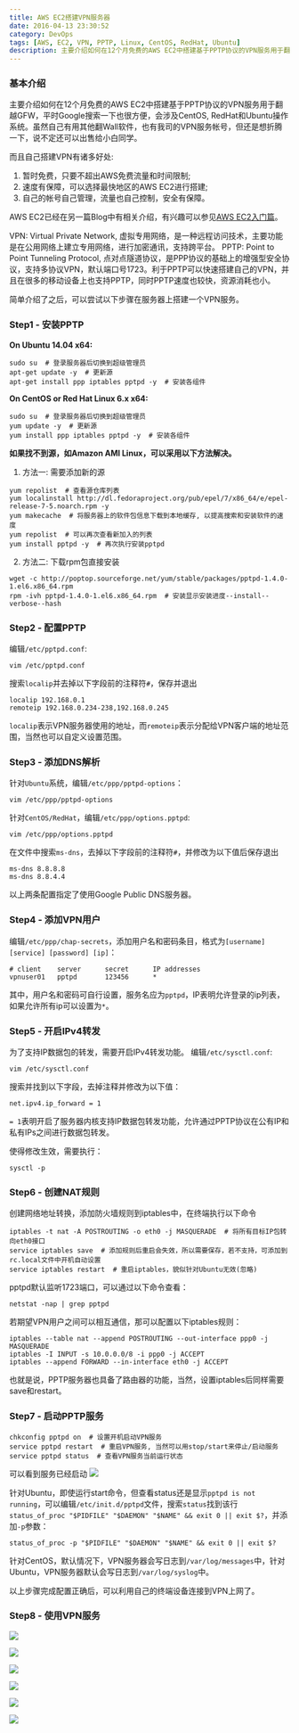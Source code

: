 ```yaml
---
title: AWS EC2搭建VPN服务器
date: 2016-04-13 23:30:52
category: DevOps
tags: [AWS, EC2, VPN, PPTP, Linux, CentOS, RedHat, Ubuntu]
description: 主要介绍如何在12个月免费的AWS EC2中搭建基于PPTP协议的VPN服务用于翻越GFW，平时Google搜索一下也很方便，会涉及CentOS, RedHat和Ubuntu操作系统。
---
```


### 基本介绍

主要介绍如何在12个月免费的AWS EC2中搭建基于PPTP协议的VPN服务用于翻越GFW，平时Google搜索一下也很方便，会涉及CentOS, RedHat和Ubuntu操作系统。虽然自己有用其他翻Wall软件，也有我司的VPN服务帐号，但还是想折腾一下，说不定还可以出售给小白同学。

<!-- more -->

而且自己搭建VPN有诸多好处:
1. 暂时免费，只要不超出AWS免费流量和时间限制;
2. 速度有保障，可以选择最快地区的AWS EC2进行搭建;
3. 自己的帐号自己管理，流量也自己控制，安全有保障。

AWS EC2已经在另一篇Blog中有相关介绍，有兴趣可以参见[AWS EC2入门篇](/blog/aws-ec2-basic)。

VPN: Virtual Private Network, 虚拟专用网络，是一种远程访问技术，主要功能是在公用网络上建立专用网络，进行加密通讯，支持跨平台。
PPTP: Point to Point Tunneling Protocol, 点对点隧道协议，是PPP协议的基础上的增强型安全协议，支持多协议VPN，默认端口号1723。利于PPTP可以快速搭建自己的VPN，并且在很多的移动设备上也支持PPTP，同时PPTP速度也较快，资源消耗也小。

简单介绍了之后，可以尝试以下步骤在服务器上搭建一个VPN服务。

### Step1 - 安装PPTP
**On Ubuntu 14.04 x64:**

``` shell
sudo su  # 登录服务器后切换到超级管理员
apt-get update -y  # 更新源
apt-get install ppp iptables pptpd -y  # 安装各组件
```

**On CentOS or Red Hat Linux 6.x x64:**

```
sudo su  # 登录服务器后切换到超级管理员
yum update -y  # 更新源
yum install ppp iptables pptpd -y  # 安装各组件
```

**如果找不到源，如Amazon AMI Linux，可以采用以下方法解决。**

1. 方法一: 需要添加新的源

```
yum repolist  # 查看源仓库列表
yum localinstall http://dl.fedoraproject.org/pub/epel/7/x86_64/e/epel-release-7-5.noarch.rpm -y
yum makecache  # 将服务器上的软件包信息下载到本地缓存, 以提高搜索和安装软件的速度
yum repolist  # 可以再次查看新加入的列表
yum install pptpd -y  # 再次执行安装pptpd
```

2. 方法二: 下载rpm包直接安装

```
wget -c http://poptop.sourceforge.net/yum/stable/packages/pptpd-1.4.0-1.el6.x86_64.rpm
rpm -ivh pptpd-1.4.0-1.el6.x86_64.rpm  # 安装显示安装进度--install--verbose--hash
```

### Step2 - 配置PPTP

编辑`/etc/pptpd.conf`:

```
vim /etc/pptpd.conf
```

搜索`localip`并去掉以下字段前的注释符`#`，保存并退出

```
localip 192.168.0.1
remoteip 192.168.0.234-238,192.168.0.245
```

`localip`表示VPN服务器使用的地址，而`remoteip`表示分配给VPN客户端的地址范围，当然也可以自定义设置范围。


### Step3 - 添加DNS解析

针对`Ubuntu`系统，编辑`/etc/ppp/pptpd-options`：

```
vim /etc/ppp/pptpd-options
```

针对`CentOS/RedHat`，编辑`/etc/ppp/options.pptpd`:

```
vim /etc/ppp/options.pptpd
```

在文件中搜索`ms-dns`，去掉以下字段前的注释符`#`，并修改为以下值后保存退出

```
ms-dns 8.8.8.8
ms-dns 8.8.4.4
```

以上两条配置指定了使用Google Public DNS服务器。


### Step4 - 添加VPN用户
编辑`/etc/ppp/chap-secrets`，添加用户名和密码条目，格式为`[username] [service] [password] [ip]`：

```
# client	server  	secret		IP addresses
vpnuser01	pptpd   	123456		*
```

其中，用户名和密码可自行设置，服务名应为`pptpd`，IP表明允许登录的ip列表，如果允许所有ip可以设置为`*`。


### Step5 - 开启IPv4转发
为了支持IP数据包的转发，需要开启IPv4转发功能。
编辑`/etc/sysctl.conf`:

```
vim /etc/sysctl.conf
```

搜索并找到以下字段，去掉注释并修改为以下值：

```
net.ipv4.ip_forward = 1
```

`= 1`表明开启了服务器内核支持IP数据包转发功能，允许通过PPTP协议在公有IP和私有IPs之间进行数据包转发。


使得修改生效，需要执行：

```
sysctl -p
```

### Step6 - 创建NAT规则
创建网络地址转换，添加防火墙规则到iptables中，在终端执行以下命令

```
iptables -t nat -A POSTROUTING -o eth0 -j MASQUERADE  # 将所有目标IP包转向eth0接口
service iptables save  # 添加规则后重启会失效，所以需要保存，若不支持，可添加到rc.local文件中开机自动设置
service iptables restart  # 重启iptables，貌似针对Ubuntu无效(忽略)
```

pptpd默认监听1723端口，可以通过以下命令查看：

```
netstat -nap | grep pptpd
```

若期望VPN用户之间可以相互通信，那可以配置以下iptables规则：

```
iptables --table nat --append POSTROUTING --out-interface ppp0 -j MASQUERADE
iptables -I INPUT -s 10.0.0.0/8 -i ppp0 -j ACCEPT
iptables --append FORWARD --in-interface eth0 -j ACCEPT
```

也就是说，PPTP服务器也具备了路由器的功能，当然，设置iptables后同样需要save和restart。


### Step7 - 启动PPTP服务

```
chkconfig pptpd on  # 设置开机启动VPN服务
service pptpd restart  # 重启VPN服务, 当然可以用stop/start来停止/启动服务
service pptpd status  # 查看VPN服务当前运行状态
```
可以看到服务已经启动
![](..images/aws-ec2-vpn/*.png)

针对Ubuntu，即使运行start命令，但查看status还是显示`pptpd is not running`，可以编辑`/etc/init.d/pptpd`文件，搜索`status`找到该行`status_of_proc "$PIDFILE" "$DAEMON" "$NAME" && exit 0 || exit $?`，并添加`-p`参数：

```
status_of_proc -p "$PIDFILE" "$DAEMON" "$NAME" && exit 0 || exit $?
```

针对CentOS，默认情况下，VPN服务器会写日志到`/var/log/messages`中，针对Ubuntu，VPN服务器默认会写日志到`/var/log/syslog`中。

以上步骤完成配置正确后，可以利用自己的终端设备连接到VPN上网了。


### Step8 - 使用VPN服务

![](../images/aws-ec2-vpn/new_vpn_service.png)

![](../images/aws-ec2-vpn/pptpd_started.png)

![](../images/aws-ec2-vpn/system_network.png)

![](../images/aws-ec2-vpn/vpn_connected_mac.png)

![](../images/aws-ec2-vpn/vpn_options.png)

![](../images/aws-ec2-vpn/vpn_connected_iphone.png)
